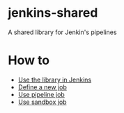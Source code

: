# jenkins-shared
A shared library for Jenkin's pipelines

# How to
- [Use the library in Jenkins](/docs/howto/use-the-library-in-jenkins.md)
- [Define a new job](/docs/howto/define-new-job.md)
- [Use pipeline job](/docs/howto/use-pipelinejob-in-jenkinsfile.md)
- [Use sandbox job](/docs/howto/use-sandbox-job.md)
